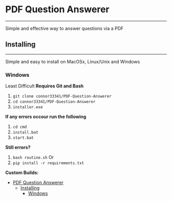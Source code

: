 # PDF Question Answerer
---

Simple and effective way to answer questions via a PDF

## Installing
---
Simple and easy to install on MacOSx, Linux/Unix and Windows

### Windows
Least Difficult
**Requires Git and Bash**
1. `git clone connor33341/PDF-Question-Answerer`
2. `cd connor33341/PDF-Question-Answerer`
3. `installer.exe`

**If any errors occour run the following**
1. `cd cmd`
2. `install.bat`
3. `start.bat`
   
**Still errors?**
1. `bash routine.sh`
Or
1. `pip install -r requirements.txt`

**Custom Builds:**
- [PDF Question Answerer](#pdf-question-answerer)
  - [Installing](#installing)
    - [Windows](#windows)

 
